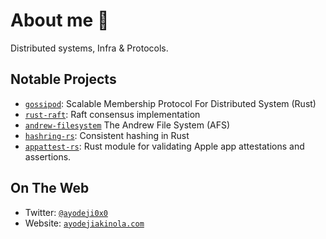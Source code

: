# About me 👋
Distributed systems, Infra & Protocols.

## Notable Projects
- [`gossipod`](https://github.com/TheDhejavu/gossipod): Scalable Membership Protocol For Distributed System (Rust)
- [`rust-raft`](https://github.com/TheDhejavu/rust-raft): Raft consensus implementation
- [`andrew-filesystem`](https://github.com/TheDhejavu/andrew-filesystem) The Andrew File System (AFS)
- [`hashring-rs`](https://github.com/TheDhejavu/hashring-rs): Consistent hashing in Rust
- [`appattest-rs`](https://github.com/TheDhejavu/appattest-rs): Rust module for validating Apple app attestations and assertions.

## On The Web
- Twitter: [`@ayodeji0x0`](https://twitter.com/ayodeji0x0)
- Website: [`ayodejiakinola.com`](https://ayodejiakinola.com)
